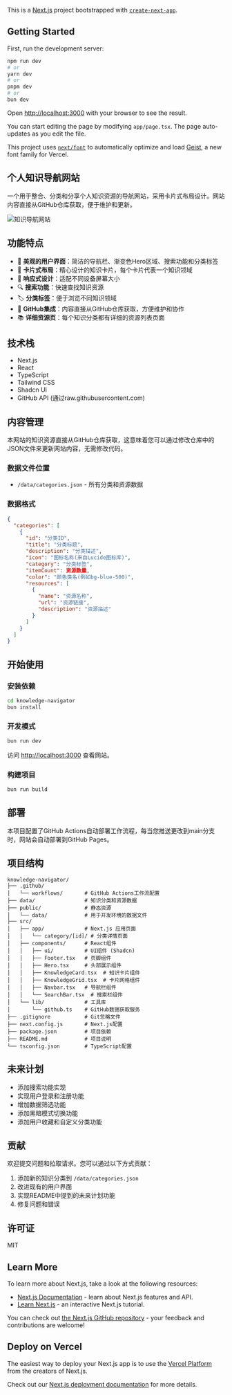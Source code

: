 This is a [Next.js](https://nextjs.org) project bootstrapped with [`create-next-app`](https://nextjs.org/docs/app/api-reference/cli/create-next-app).

## Getting Started

First, run the development server:

```bash
npm run dev
# or
yarn dev
# or
pnpm dev
# or
bun dev
```

Open [http://localhost:3000](http://localhost:3000) with your browser to see the result.

You can start editing the page by modifying `app/page.tsx`. The page auto-updates as you edit the file.

This project uses [`next/font`](https://nextjs.org/docs/app/building-your-application/optimizing/fonts) to automatically optimize and load [Geist](https://vercel.com/font), a new font family for Vercel.

## 个人知识导航网站

一个用于整合、分类和分享个人知识资源的导航网站，采用卡片式布局设计。网站内容直接从GitHub仓库获取，便于维护和更新。

![知识导航网站](https://ext.same-assets.com/2823785461/1248550479.jpeg)

## 功能特点

- 🎨 **美观的用户界面**：简洁的导航栏、渐变色Hero区域、搜索功能和分类标签
- 🧩 **卡片式布局**：精心设计的知识卡片，每个卡片代表一个知识领域
- 📱 **响应式设计**：适配不同设备屏幕大小
- 🔍 **搜索功能**：快速查找知识资源
- 🏷️ **分类标签**：便于浏览不同知识领域
- 🔄 **GitHub集成**：内容直接从GitHub仓库获取，方便维护和协作
- 📚 **详细资源页**：每个知识分类都有详细的资源列表页面

## 技术栈

- Next.js
- React
- TypeScript
- Tailwind CSS
- Shadcn UI
- GitHub API (通过raw.githubusercontent.com)

## 内容管理

本网站的知识资源直接从GitHub仓库获取，这意味着您可以通过修改仓库中的JSON文件来更新网站内容，无需修改代码。

### 数据文件位置

- `/data/categories.json` - 所有分类和资源数据

### 数据格式

```json
{
  "categories": [
    {
      "id": "分类ID",
      "title": "分类标题",
      "description": "分类描述",
      "icon": "图标名称(来自Lucide图标库)",
      "category": "分类标签",
      "itemCount": 资源数量,
      "color": "颜色类名(例如bg-blue-500)",
      "resources": [
        {
          "name": "资源名称",
          "url": "资源链接",
          "description": "资源描述"
        }
      ]
    }
  ]
}
```

## 开始使用

### 安装依赖

```bash
cd knowledge-navigator
bun install
```

### 开发模式

```bash
bun run dev
```

访问 [http://localhost:3000](http://localhost:3000) 查看网站。

### 构建项目

```bash
bun run build
```

## 部署

本项目配置了GitHub Actions自动部署工作流程，每当您推送更改到main分支时，网站会自动部署到GitHub Pages。

## 项目结构

```
knowledge-navigator/
├── .github/
│   └── workflows/       # GitHub Actions工作流配置
├── data/                # 知识分类和资源数据
├── public/              # 静态资源
│   └── data/            # 用于开发环境的数据文件
├── src/
│   ├── app/             # Next.js 应用页面
│   │   └── category/[id]/ # 分类详情页面
│   ├── components/      # React组件
│   │   ├── ui/          # UI组件 (Shadcn)
│   │   ├── Footer.tsx   # 页脚组件
│   │   ├── Hero.tsx     # 头部展示组件
│   │   ├── KnowledgeCard.tsx  # 知识卡片组件
│   │   ├── KnowledgeGrid.tsx  # 卡片网格组件
│   │   ├── Navbar.tsx   # 导航栏组件
│   │   └── SearchBar.tsx  # 搜索栏组件
│   └── lib/             # 工具库
│       └── github.ts    # GitHub数据获取服务
├── .gitignore           # Git忽略文件
├── next.config.js       # Next.js配置
├── package.json         # 项目依赖
├── README.md            # 项目说明
└── tsconfig.json        # TypeScript配置
```

## 未来计划

- 添加搜索功能实现
- 实现用户登录和注册功能
- 增加数据筛选功能
- 添加黑暗模式切换功能
- 添加用户收藏和自定义分类功能

## 贡献

欢迎提交问题和拉取请求。您可以通过以下方式贡献：

1. 添加新的知识分类到 `/data/categories.json`
2. 改进现有的用户界面
3. 实现README中提到的未来计划功能
4. 修复问题和错误

## 许可证

MIT

## Learn More

To learn more about Next.js, take a look at the following resources:

- [Next.js Documentation](https://nextjs.org/docs) - learn about Next.js features and API.
- [Learn Next.js](https://nextjs.org/learn) - an interactive Next.js tutorial.

You can check out [the Next.js GitHub repository](https://github.com/vercel/next.js) - your feedback and contributions are welcome!

## Deploy on Vercel

The easiest way to deploy your Next.js app is to use the [Vercel Platform](https://vercel.com/new?utm_medium=default-template&filter=next.js&utm_source=create-next-app&utm_campaign=create-next-app-readme) from the creators of Next.js.

Check out our [Next.js deployment documentation](https://nextjs.org/docs/app/building-your-application/deploying) for more details.
